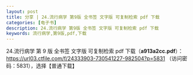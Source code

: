 ```yaml
---
layout: post
title: 分享 | 24.流行病学 第9版 全书签 文字版 可复制检索 pdf 下载
categories: [电子书]
description: 24.流行病学 第9版 全书签 文字版 可复制检索 pdf 下载
keywords: 流行病学,第9版,pdf,下载
---
```


24.流行病学 第 9 版 全书签 文字版 可复制检索 pdf 下载（**a913a2cc.pdf**）：<https://url03.ctfile.com/f/24333903-730541227-982504?p=5831> （访问密码：5831），选择【普通下载】

<!--
![https://cdn.jsdelivr.net/gh/isanthree/blog-gallery/pic/physiology.jpg](https://picx.zhimg.com/80/v2-fbdacd0b41de18e78155b3a99e4202d7_720w.png)
-->
